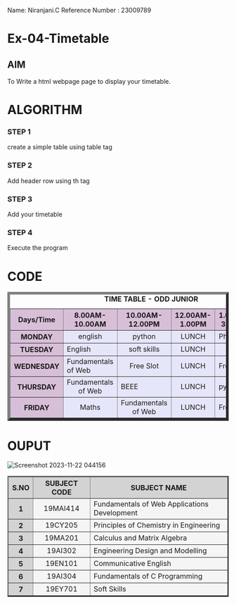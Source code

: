 Name: Niranjani.C
Reference Number : 23009789
# Ex-04-Timetable
## AIM
To Write a html webpage page to display your timetable.

# ALGORITHM
### STEP 1
create a simple table using table tag
### STEP 2
Add header row using th tag
### STEP 3
Add your timetable
### STEP 4
Execute the program

# CODE


<html>
<title>TIME TABLE - ODD JUNIOR</title>
<body>
<table border="6" align="center" cellspacing="5">
<caption><b>TIME TABLE - ODD JUNIOR</b></caption>
<tr>
<th bgcolor="Thistle">Days/Time</th>
<th bgcolor="Thistle">8.00AM-10.00AM</th>
<th bgcolor="Thistle">10.00AM-12.00PM</th>
<th bgcolor="Thistle">12.00AM-1.00PM</th>
<th bgcolor="Thistle">1.00PM-3.00PM</th>
<th bgcolor="Thistle">3.00PM-5.00PM</th>
</tr>
<tr>
<th bgcolor="Thistle">MONDAY</th>
<td bgcolor="Lavender" align="center">english</td>
<td bgcolor="Lavender" align="center">python</td>
<td bgcolor="Lavender" align="center">LUNCH</th>
<td bgcolor="Lavender">Physics</td>
<td bgcolor="Lavender" align="center">Free Slot </td>
</tr>
<tr>
<th bgcolor="Thistle">TUESDAY</th>
<td bgcolor="Lavender">English</td>
<td bgcolor="Lavender" align="center">soft skills</td>
<td bgcolor="Lavender" align="center">LUNCH</td>
<td bgcolor="Lavender" align="center">BEEE</td>
<td bgcolor="Lavender" align="center">Free Slot</td>
</tr>
<tr>
<th bgcolor="Thistle">WEDNESDAY</th>
<td bgcolor="Lavender">Fundamentals of Web</td>
<td bgcolor="Lavender" align="center">Free Slot</td>
<td bgcolor="Lavender" align="center">LUNCH</td>
<td bgcolor="Lavender">Free Slot</td>
<td bgcolor="Lavender">Free Slot</td>
</tr>
<tr>
<th bgcolor="Thistle">THURSDAY</th>
<td bgcolor="Lavender" align="center">Fundamentals of Web</td>
<td bgcolor="Lavender">BEEE</td>
<td bgcolor="Lavender" align="center">LUNCH</td>
<td bgcolor="Lavender">python</td>
<td bgcolor="Lavender" align="center">Maths</td>
</tr>
<tr>
<th bgcolor="Thistle">FRIDAY</th>
<td bgcolor="Lavender" align="center">Maths</td>
<td bgcolor="Lavender" align="center">Fundamentals of Web</td>
<td bgcolor="Lavender" align="center">LUNCH</td>
<td bgcolor="Lavender">Free Slot</td>
<td bgcolor="Lavender">physics</td>
</tr>
</table>

<table align="center" cellspacing="3" cellpadding="15" border="2">
<tr align="center">
<th bgcolor="LightGrey">S.NO</th>
<th bgcolor="LightGrey">SUBJECT CODE</th>
<th bgcolor="LightGrey">SUBJECT NAME</th>
</tr>
<tr>
<th bgcolor="LightGrey">1</th>
<td align="center" bgcolor="WhiteSmoke">19MAI414</td>
<td bgcolor="WhiteSmoke">Fundamentals of Web Applications Development</td>
</tr>
<tr>
<th bgcolor="LightGrey">2</th>
<td align="center" bgcolor="WhiteSmoke">19CY205</td>
<td bgcolor="WhiteSmoke">Principles of Chemistry in Engineering</td>
</tr>
<tr>
<th bgcolor="LightGrey">3</th>
<td align="center" bgcolor="WhiteSmoke">19MA201</td>
<td bgcolor="WhiteSmoke">Calculus and Matrix Algebra</td>
</tr>
<tr>
<th bgcolor="LightGrey">4</th>
<td align="center" bgcolor="WhiteSmoke">19AI302</td>
<td  bgcolor="WhiteSmoke">Engineering Design and Modelling</td>
</tr>
<tr>
<th bgcolor="LightGrey">5</th>
<td align="center" bgcolor="WhiteSmoke">19EN101</td>
<td bgcolor="WhiteSmoke">Communicative English</td>
</tr>
<tr>
<th bgcolor="LightGrey">6</th>
<td align="center" bgcolor="WhiteSmoke">19AI304</td>
<td bgcolor="WhiteSmoke">Fundamentals of C Programming</td>
</tr>
<tr>
<th bgcolor="LightGrey">7</th>
<td align="center" bgcolor="WhiteSmoke">19EY701</td>
<td bgcolor="WhiteSmoke">Soft Skills</td>
</tr>
</body>
</html>

# OUPUT

![Screenshot 2023-11-22 044156](https://github.com/NiranjaniC/ODD2023-WT-Ex-03-Timetable/assets/145742800/3a18cd90-f20c-4c88-b798-83af8fc4a480)
